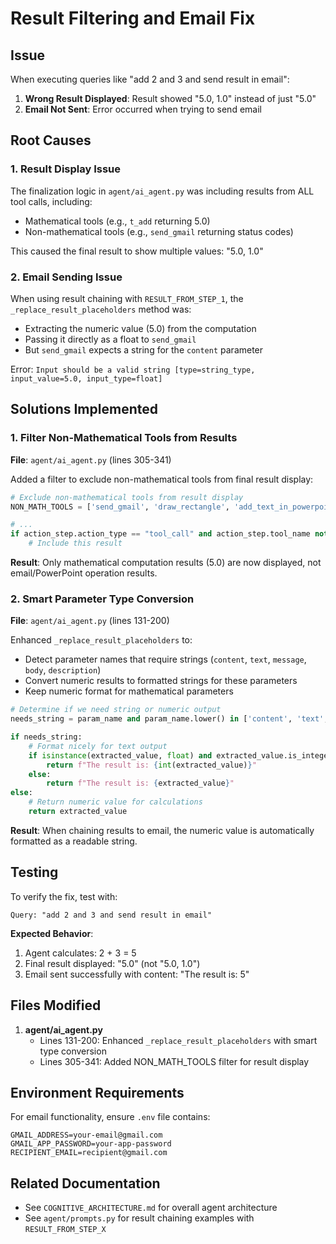 # Result Filtering and Email Fix

## Issue

When executing queries like "add 2 and 3 and send result in email":
1. **Wrong Result Displayed**: Result showed "5.0, 1.0" instead of just "5.0"
2. **Email Not Sent**: Error occurred when trying to send email

## Root Causes

### 1. Result Display Issue
The finalization logic in `agent/ai_agent.py` was including results from ALL tool calls, including:
- Mathematical tools (e.g., `t_add` returning 5.0)
- Non-mathematical tools (e.g., `send_gmail` returning status codes)

This caused the final result to show multiple values: "5.0, 1.0"

### 2. Email Sending Issue
When using result chaining with `RESULT_FROM_STEP_1`, the `_replace_result_placeholders` method was:
- Extracting the numeric value (5.0) from the computation
- Passing it directly as a float to `send_gmail`
- But `send_gmail` expects a string for the `content` parameter

Error: `Input should be a valid string [type=string_type, input_value=5.0, input_type=float]`

## Solutions Implemented

### 1. Filter Non-Mathematical Tools from Results

**File**: `agent/ai_agent.py` (lines 305-341)

Added a filter to exclude non-mathematical tools from final result display:

```python
# Exclude non-mathematical tools from result display
NON_MATH_TOOLS = ['send_gmail', 'draw_rectangle', 'add_text_in_powerpoint']

# ...
if action_step.action_type == "tool_call" and action_step.tool_name not in NON_MATH_TOOLS:
    # Include this result
```

**Result**: Only mathematical computation results (5.0) are now displayed, not email/PowerPoint operation results.

### 2. Smart Parameter Type Conversion

**File**: `agent/ai_agent.py` (lines 131-200)

Enhanced `_replace_result_placeholders` to:
- Detect parameter names that require strings (`content`, `text`, `message`, `body`, `description`)
- Convert numeric results to formatted strings for these parameters
- Keep numeric format for mathematical parameters

```python
# Determine if we need string or numeric output
needs_string = param_name and param_name.lower() in ['content', 'text', 'message', 'body', 'description']

if needs_string:
    # Format nicely for text output
    if isinstance(extracted_value, float) and extracted_value.is_integer():
        return f"The result is: {int(extracted_value)}"
    else:
        return f"The result is: {extracted_value}"
else:
    # Return numeric value for calculations
    return extracted_value
```

**Result**: When chaining results to email, the numeric value is automatically formatted as a readable string.

## Testing

To verify the fix, test with:
```
Query: "add 2 and 3 and send result in email"
```

**Expected Behavior**:
1. Agent calculates: 2 + 3 = 5
2. Final result displayed: "5.0" (not "5.0, 1.0")
3. Email sent successfully with content: "The result is: 5"

## Files Modified

1. **agent/ai_agent.py**
   - Lines 131-200: Enhanced `_replace_result_placeholders` with smart type conversion
   - Lines 305-341: Added NON_MATH_TOOLS filter for result display

## Environment Requirements

For email functionality, ensure `.env` file contains:
```
GMAIL_ADDRESS=your-email@gmail.com
GMAIL_APP_PASSWORD=your-app-password
RECIPIENT_EMAIL=recipient@gmail.com
```

## Related Documentation

- See `COGNITIVE_ARCHITECTURE.md` for overall agent architecture
- See `agent/prompts.py` for result chaining examples with `RESULT_FROM_STEP_X`


